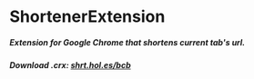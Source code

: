 ShortenerExtension
==================
<h5>Extension for Google Chrome that shortens current tab's url.</h5>
<h5>Download .crx: <a href="shrt.hol.es/bcb">shrt.hol.es/bcb</a></h5>
